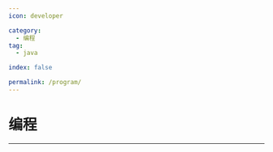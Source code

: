 ```yaml
---
icon: developer

category:
  - 编程
tag:
  - java

index: false

permalink: /program/
---
```


# 编程

<Catalog base='/program/' />

---
